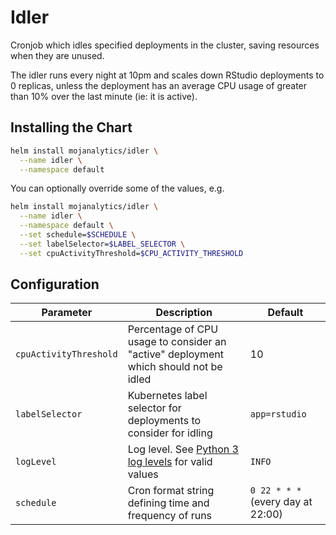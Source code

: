 # Idler

Cronjob which idles specified deployments in the cluster, saving resources when
they are unused.

The idler runs every night at 10pm and scales down RStudio deployments to 0
replicas, unless the deployment has an average CPU usage of greater than 10%
over the last minute (ie: it is active).

## Installing the Chart

```bash
helm install mojanalytics/idler \
  --name idler \
  --namespace default
```

You can optionally override some of the values, e.g.

```bash
helm install mojanalytics/idler \
  --name idler \
  --namespace default \
  --set schedule=$SCHEDULE \
  --set labelSelector=$LABEL_SELECTOR \
  --set cpuActivityThreshold=$CPU_ACTIVITY_THRESHOLD
```


## Configuration

| Parameter | Description | Default |
| --------- | ----------- | ------- |
| `cpuActivityThreshold` | Percentage of CPU usage to consider an "active" deployment which should not be idled | 10 |
| `labelSelector` | Kubernetes label selector for deployments to consider for idling | `app=rstudio` |
| `logLevel` | Log level. See [Python 3 log levels](https://docs.python.org/3/library/logging.html#levels) for valid values | `INFO` |
| `schedule` | Cron format string defining time and frequency of runs | `0 22 * * *` (every day at 22:00) |

